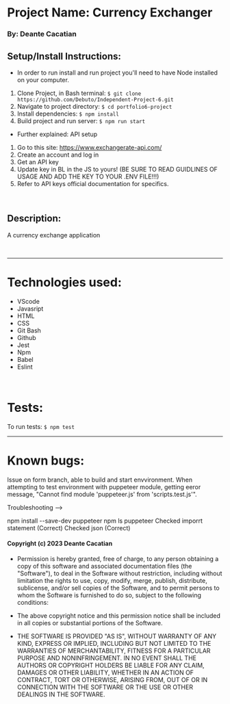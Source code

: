 # Project Name: Currency Exchanger

### By: **Deante Cacatian**

## Setup/Install Instructions:

* In order to run install and run project you'll need to have Node installed on your computer.
1. Clone Project, in  Bash terminal: `$ git clone https://github.com/Debuto/Independent-Project-6.git`
2. Navigate to project directory: `$ cd portfolio6-project`
3. Install dependencies: `$ npm install`
4. Build project and run server: `$ npm run start`

* Further explained: API setup
1. Go to this site: https://www.exchangerate-api.com/
2. Create an account and log in
3. Get an API key
4. Update key in BL in the JS to yours! (BE SURE TO READ GUIDLINES OF USAGE AND ADD THE KEY TO YOUR .ENV FILE!!!)
5. Refer to API keys official documentation for specifics.

<br>

## Description:

A currency exchange application

<br>

---

# Technologies used: 

* VScode
* Javasript
* HTML
* CSS
* Git Bash
* Github
* Jest
* Npm
* Babel
* Eslint

<br>

# Tests:
To run tests: `$ npm test`

---

# Known bugs:

Issue on form branch, able to build and start envvironment. When attempting to test environment with puppeteer module, getting eeror message, "Cannot find module 'puppeteer.js' from 'scripts.test.js'".

Troubleshooting -->

npm install --save-dev puppeteer
npm ls puppeteer
Checked imporrt statement (Correct)
Checked json (Correct)

#### Copyright (c) 2023 Deante Cacatian

- Permission is hereby granted, free of charge, to any person obtaining a copy
of this software and associated documentation files (the "Software"), to deal
in the Software without restriction, including without limitation the rights
to use, copy, modify, merge, publish, distribute, sublicense, and/or sell
copies of the Software, and to permit persons to whom the Software is
furnished to do so, subject to the following conditions:

- The above copyright notice and this permission notice shall be included in all
copies or substantial portions of the Software.

- THE SOFTWARE IS PROVIDED "AS IS", WITHOUT WARRANTY OF ANY KIND, EXPRESS OR
IMPLIED, INCLUDING BUT NOT LIMITED TO THE WARRANTIES OF MERCHANTABILITY,
FITNESS FOR A PARTICULAR PURPOSE AND NONINFRINGEMENT. IN NO EVENT SHALL THE
AUTHORS OR COPYRIGHT HOLDERS BE LIABLE FOR ANY CLAIM, DAMAGES OR OTHER
LIABILITY, WHETHER IN AN ACTION OF CONTRACT, TORT OR OTHERWISE, ARISING FROM,
OUT OF OR IN CONNECTION WITH THE SOFTWARE OR THE USE OR OTHER DEALINGS IN THE
SOFTWARE.